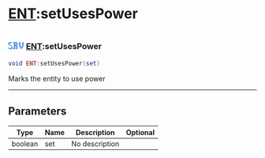 # [ENT](../ent/README.md):setUsesPower

### <img src="../../.gitbook/assets/server.png" width="32" height="32" /> [ENT](../ent/README.md):setUsesPower

```lua
void ENT:setUsesPower(set)
```

Marks the entity to use power<br>

-----------------
## Parameters

| Type   | Name | Description | Optional |
| ------ | ---- | ----------- | -------: |
| boolean | set | No description |   |
